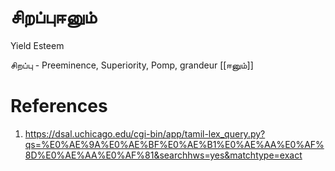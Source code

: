 # சிறப்புஈனும்
Yield Esteem

சிறப்பு - Preeminence, Superiority, Pomp, grandeur
[[ஈனும்]]
# References
1. https://dsal.uchicago.edu/cgi-bin/app/tamil-lex_query.py?qs=%E0%AE%9A%E0%AE%BF%E0%AE%B1%E0%AE%AA%E0%AF%8D%E0%AE%AA%E0%AF%81&searchhws=yes&matchtype=exact
